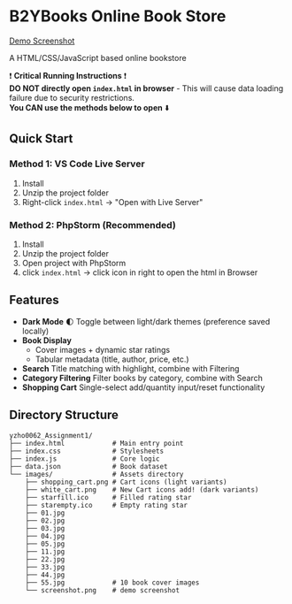 # B2YBooks Online Book Store 

[Demo Screenshot](./images/screenshot.png)

A HTML/CSS/JavaScript based online bookstore

❗ **Critical Running Instructions** ❗  
**DO NOT directly open `index.html` in browser** - This will cause data loading failure due to security restrictions.  
**You CAN use the methods below to open** ⬇️

## Quick Start
### Method 1: VS Code Live Server
1. Install
2. Unzip the project folder
3. Right-click `index.html` → "Open with Live Server"

### Method 2: PhpStorm (Recommended)
1. Install
2. Unzip the project folder
3. Open project with PhpStorm
4. click `index.html` → click icon in right to open the html in Browser


## Features
- **Dark Mode** 🌓 Toggle between light/dark themes (preference saved locally)
- **Book Display**
  - Cover images + dynamic star ratings
  - Tabular metadata (title, author, price, etc.)
- **Search** Title matching with highlight, combine with Filtering
- **Category Filtering** Filter books by category, combine with Search
- **Shopping Cart** Single-select add/quantity input/reset functionality

## Directory Structure
```plaintext
yzho0062_Assignment1/
├── index.html            # Main entry point
├── index.css             # Stylesheets
├── index.js              # Core logic
├── data.json             # Book dataset
└── images/               # Assets directory
    ├── shopping_cart.png # Cart icons (light variants)
    ├── white_cart.png    # New Cart icons add! (dark variants)
    ├── starfill.ico      # Filled rating star
    ├── starempty.ico     # Empty rating star
    ├── 01.jpg
    ├── 02.jpg
    ├── 03.jpg
    ├── 04.jpg
    ├── 05.jpg
    ├── 11.jpg
    ├── 22.jpg
    ├── 33.jpg
    ├── 44.jpg
    ├── 55.jpg            # 10 book cover images
    └── screenshot.png    # demo screenshot
